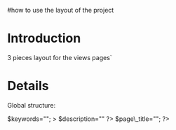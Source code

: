 #how to use the layout of the project

# Introduction #

3 pieces layout for the views pages`

# Details #

Global structure:

<?php $title="";
> $keywords="";
> $description="" ?>
<?php include "header.php";
> $page\_title=""; ?>

<?php include "leftIndex.php"?>

> <div></div>

<?php include "bottom.php"?>